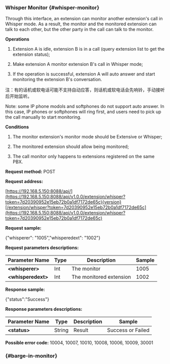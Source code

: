 ### Whisper Monitor {#whisper-monitor}

Through this interface, an extension can monitor another extension's call in Whisper mode. As a result, the monitor and the monitored extension can talk to each other, but the other party in the call can talk to the monitor.

**Operations**

1. Extension A is idle, extension B is in a call \(query extension list to get the extension status\);

2. Make extension A monitor extension B's call in Whisper mode;

3. If the operation is successful, extension A will auto answer and start monitoring the extension B's conversation.

注：有的话机或软电话可能不支持自动应答，则话机或软电话会先响铃，手动接听后开始监听。

Note: some IP phone modols and softphones do not support auto answer. In this case, IP phones or softphones will ring first, and users need to pick up the call manually to start monitoring.

**Conditions**

1. The monitor extension's monitor mode should be Extensive or Whisper;

2. The monitored extension should allow being monitored;

3. The call monitor only happens to extensions registered on the same PBX.

**Request method:** POST

**Request address:**

[https://192.168.5.150:8088/api/](https://192.168.5.150:8088/api/v1.0.0/extension/whisper?token=7d20390952e15eb72b0a1df7172de65c){version}[/extension/whisper?token=7d20390952e15eb72b0a1df7172de65c](https://192.168.5.150:8088/api/v1.0.0/extension/whisper?token=7d20390952e15eb72b0a1df7172de65c)

**Request sample:**

{"whisperer": "1005","whisperedext": "1002"}

**Request parameters descriptions:**

| **Parameter Name** | **Type** | **Description** | **Sample** |
| --- | --- | --- | --- |
| **&lt;whisperer&gt;** | Int | The monitor | 1005 |
| **&lt;whisperedext&gt;** | Int | The monitored extension | 1002 |

**Response sample:**

{"status":"Success"}

**Response parameters descriptions:**

| **Parameter Name** | **Type** | **Description** | **Sample** |
| --- | --- | --- | --- |
| **&lt;status&gt;** | String | Result | Success or Failed |

**Possible error code:** 10004, 10007, 10010, 10008, 10006, 10009, 30001

###  {#barge-in-monitor}



